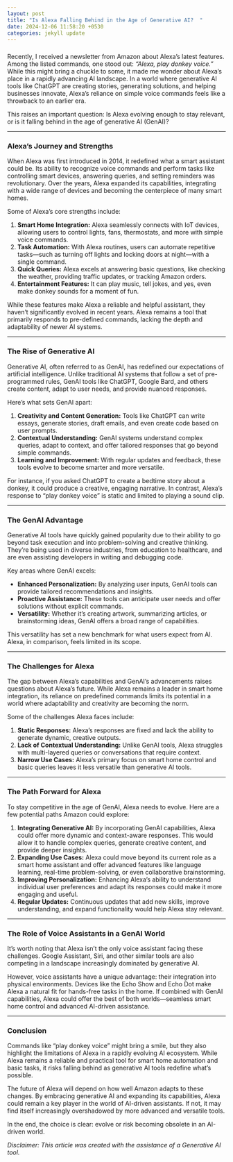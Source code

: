 ```yaml
---
layout: post
title: "Is Alexa Falling Behind in the Age of Generative AI?  "
date: 2024-12-06 11:58:20 +0530
categories: jekyll update
---
```


###

Recently, I received a newsletter from Amazon about Alexa’s latest features. Among the listed commands, one stood out: _“Alexa, play donkey voice.”_ While this might bring a chuckle to some, it made me wonder about Alexa’s place in a rapidly advancing AI landscape. In a world where generative AI tools like ChatGPT are creating stories, generating solutions, and helping businesses innovate, Alexa’s reliance on simple voice commands feels like a throwback to an earlier era.

This raises an important question: Is Alexa evolving enough to stay relevant, or is it falling behind in the age of generative AI (GenAI)?

---

### Alexa’s Journey and Strengths

When Alexa was first introduced in 2014, it redefined what a smart assistant could be. Its ability to recognize voice commands and perform tasks like controlling smart devices, answering queries, and setting reminders was revolutionary. Over the years, Alexa expanded its capabilities, integrating with a wide range of devices and becoming the centerpiece of many smart homes.

Some of Alexa’s core strengths include:

1. **Smart Home Integration:** Alexa seamlessly connects with IoT devices, allowing users to control lights, fans, thermostats, and more with simple voice commands.
2. **Task Automation:** With Alexa routines, users can automate repetitive tasks—such as turning off lights and locking doors at night—with a single command.
3. **Quick Queries:** Alexa excels at answering basic questions, like checking the weather, providing traffic updates, or tracking Amazon orders.
4. **Entertainment Features:** It can play music, tell jokes, and yes, even make donkey sounds for a moment of fun.

While these features make Alexa a reliable and helpful assistant, they haven’t significantly evolved in recent years. Alexa remains a tool that primarily responds to pre-defined commands, lacking the depth and adaptability of newer AI systems.

---

### The Rise of Generative AI

Generative AI, often referred to as GenAI, has redefined our expectations of artificial intelligence. Unlike traditional AI systems that follow a set of pre-programmed rules, GenAI tools like ChatGPT, Google Bard, and others create content, adapt to user needs, and provide nuanced responses.

Here’s what sets GenAI apart:

1. **Creativity and Content Generation:** Tools like ChatGPT can write essays, generate stories, draft emails, and even create code based on user prompts.
2. **Contextual Understanding:** GenAI systems understand complex queries, adapt to context, and offer tailored responses that go beyond simple commands.
3. **Learning and Improvement:** With regular updates and feedback, these tools evolve to become smarter and more versatile.

For instance, if you asked ChatGPT to create a bedtime story about a donkey, it could produce a creative, engaging narrative. In contrast, Alexa’s response to “play donkey voice” is static and limited to playing a sound clip.

---

### The GenAI Advantage

Generative AI tools have quickly gained popularity due to their ability to go beyond task execution and into problem-solving and creative thinking. They’re being used in diverse industries, from education to healthcare, and are even assisting developers in writing and debugging code.

Key areas where GenAI excels:

- **Enhanced Personalization:** By analyzing user inputs, GenAI tools can provide tailored recommendations and insights.
- **Proactive Assistance:** These tools can anticipate user needs and offer solutions without explicit commands.
- **Versatility:** Whether it’s creating artwork, summarizing articles, or brainstorming ideas, GenAI offers a broad range of capabilities.

This versatility has set a new benchmark for what users expect from AI. Alexa, in comparison, feels limited in its scope.

---

### The Challenges for Alexa

The gap between Alexa’s capabilities and GenAI’s advancements raises questions about Alexa’s future. While Alexa remains a leader in smart home integration, its reliance on predefined commands limits its potential in a world where adaptability and creativity are becoming the norm.

Some of the challenges Alexa faces include:

1. **Static Responses:** Alexa’s responses are fixed and lack the ability to generate dynamic, creative outputs.
2. **Lack of Contextual Understanding:** Unlike GenAI tools, Alexa struggles with multi-layered queries or conversations that require context.
3. **Narrow Use Cases:** Alexa’s primary focus on smart home control and basic queries leaves it less versatile than generative AI tools.

---

### The Path Forward for Alexa

To stay competitive in the age of GenAI, Alexa needs to evolve. Here are a few potential paths Amazon could explore:

1. **Integrating Generative AI:** By incorporating GenAI capabilities, Alexa could offer more dynamic and context-aware responses. This would allow it to handle complex queries, generate creative content, and provide deeper insights.
2. **Expanding Use Cases:** Alexa could move beyond its current role as a smart home assistant and offer advanced features like language learning, real-time problem-solving, or even collaborative brainstorming.
3. **Improving Personalization:** Enhancing Alexa’s ability to understand individual user preferences and adapt its responses could make it more engaging and useful.
4. **Regular Updates:** Continuous updates that add new skills, improve understanding, and expand functionality would help Alexa stay relevant.

---

### The Role of Voice Assistants in a GenAI World

It’s worth noting that Alexa isn’t the only voice assistant facing these challenges. Google Assistant, Siri, and other similar tools are also competing in a landscape increasingly dominated by generative AI.

However, voice assistants have a unique advantage: their integration into physical environments. Devices like the Echo Show and Echo Dot make Alexa a natural fit for hands-free tasks in the home. If combined with GenAI capabilities, Alexa could offer the best of both worlds—seamless smart home control and advanced AI-driven assistance.

---

### Conclusion

Commands like “play donkey voice” might bring a smile, but they also highlight the limitations of Alexa in a rapidly evolving AI ecosystem. While Alexa remains a reliable and practical tool for smart home automation and basic tasks, it risks falling behind as generative AI tools redefine what’s possible.

The future of Alexa will depend on how well Amazon adapts to these changes. By embracing generative AI and expanding its capabilities, Alexa could remain a key player in the world of AI-driven assistants. If not, it may find itself increasingly overshadowed by more advanced and versatile tools.

In the end, the choice is clear: evolve or risk becoming obsolete in an AI-driven world.

_Disclaimer: This article was created with the assistance of a Generative AI tool._
